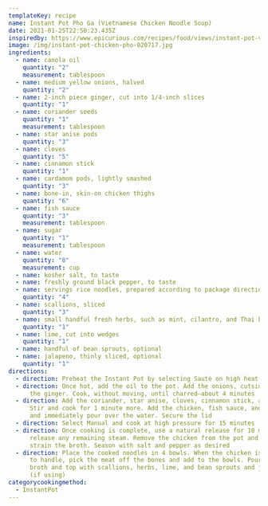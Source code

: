 ```yaml
---
templateKey: recipe
name: Instant Pot Pho Ga (Vietnamese Chicken Noodle Soup)
date: 2021-01-25T22:50:23.435Z
inspiredby: https://www.epicurious.com/recipes/food/views/instant-pot-vietnamese-chicken-noodle-soup-pho-ga
image: /img/instant-pot-chicken-pho-020717.jpg
ingredients:
  - name: canola oil
    quantity: "2"
    measurement: tablespoon
  - name: medium yellow onions, halved
    quantity: "2"
  - name: 2-inch piece ginger, cut into 1/4-inch slices
    quantity: "1"
  - name: coriander seeds
    quantity: "1"
    measurement: tablespoon
  - name: star anise pods
    quantity: "3"
  - name: cloves
    quantity: "5"
  - name: cinnamon stick
    quantity: "1"
  - name: cardamom pods, lightly smashed
    quantity: "3"
  - name: bone-in, skin-on chicken thighs
    quantity: "6"
  - name: fish sauce
    quantity: "3"
    measurement: tablespoon
  - name: sugar
    quantity: "1"
    measurement: tablespoon
  - name: water
    quantity: "8"
    measurement: cup
  - name: kosher salt, to taste
  - name: freshly ground black pepper, to taste
  - name: servings rice noodles, prepared according to package directions
    quantity: "4"
  - name: scallions, sliced
    quantity: "3"
  - name: small handful fresh herbs, such as mint, cilantro, and Thai basil, chopped
    quantity: "1"
  - name: lime, cut into wedges
    quantity: "1"
  - name: handful of bean sprouts, optional
  - name: jalapeno, thinly sliced, optional
    quantity: "1"
directions:
  - direction: Preheat the Instant Pot by selecting Sauté on high heat
  - direction: Once hot, add the oil to the pot. Add the onions, cutside down, and
      the ginger. Cook, without moving, until charred—about 4 minutes
  - direction: Add the coriander, star anise, cloves, cinnamon stick, and cardamom.
      Stir and cook for 1 minute more. Add the chicken, fish sauce, and sugar
      and immediately pour over the water. Secure the lid
  - direction: Select Manual and cook at high pressure for 15 minutes
  - direction: Once cooking is complete, use a natural release for 10 minutes and
      release any remaining steam. Remove the chicken from the pot and carefully
      strain the broth. Season with salt and pepper as desired
  - direction: Place the cooked noodles in 4 bowls. When the chicken is cool enough
      to handle, pick the meat off the bones and add to the bowls. Pour over the
      broth and top with scallions, herbs, lime, and bean sprouts and jalapeño
      (if using)
categorycookingmethod:
  - InstantPot
---
```

